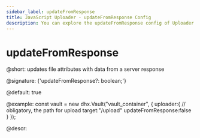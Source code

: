 ```yaml
---
sidebar_label: updateFromResponse
title: JavaScript Uploader - updateFromResponse Config 
description: You can explore the updateFromResponse config of Uploader in the documentation of the DHTMLX JavaScript UI library. Browse developer guides and API reference, try out code examples and live demos, and download a free 30-day evaluation version of DHTMLX Suite.
---
```


# updateFromResponse

@short:  updates file attributes with data from a server response

@signature: {'updateFromResponse?: boolean;'}

@default: true

@example:
const vault = new dhx.Vault("vault_container", { 
    uploader:{
        // obligatory, the path for upload
        target:"/upload"
        updateFromResponse:false
       }
});

@descr:
